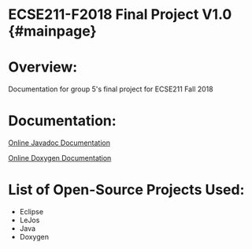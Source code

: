 ECSE211-F2018 Final Project V1.0 {#mainpage}
==============================

# Overview:
Documentation for group 5's final project for ECSE211 Fall 2018

# Documentation:
[Online Javadoc Documentation](https://ecse211-group5.herokuapp.com/doc/)

[Online Doxygen Documentation](https://ecse211-group5.herokuapp.com/doc/doxygen/html/)

# List of Open-Source Projects Used:

* Eclipse
* LeJos
* Java
* Doxygen

